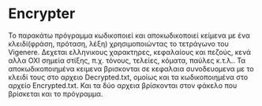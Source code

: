 # Encrypter
Το παρακάτω πρόγραμμα κωδικοποιεί και αποκωδικοποιεί κείμενα με ένα κλειδί(φράση, πρόταση, λέξη) χρησιμοποιώντας το τετράγωνο του Vigenere. Δεχεται ελληνικους χαρακτηρες, κεφαλαίους και πεζούς, κενά αλλα ΟΧΙ σημεία στίξης, π.χ. τόνους, τελείες, κόματα, παύλες κ.τ.λ.. Τα αποκωδικοποιημένα κειμενα βρισκονται σε κεφαλαια συνοδευομενα με το κλειδί τους στο αρχειο Decrypted.txt, ομοίως και τα κωδικοποιημένα στο αρχείο Encrypted.txt. Και τα δύο αρχεια βρίσκονται στον φάκελο που βρίσκεται και το πρόγραμμα.
